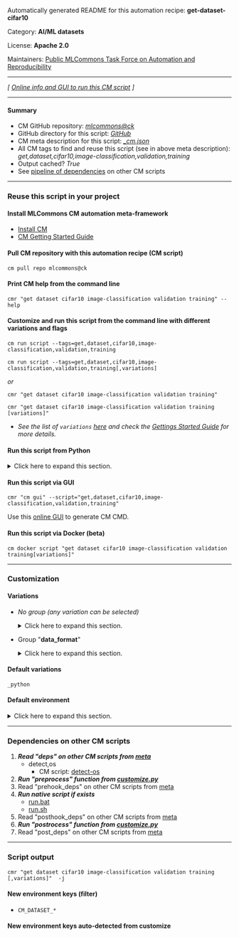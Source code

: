 Automatically generated README for this automation recipe: **get-dataset-cifar10**

Category: **AI/ML datasets**

License: **Apache 2.0**

Maintainers: [Public MLCommons Task Force on Automation and Reproducibility](https://github.com/mlcommons/ck/blob/master/docs/taskforce.md)

---
*[ [Online info and GUI to run this CM script](https://access.cknowledge.org/playground/?action=scripts&name=get-dataset-cifar10,2f0c0bb3663b4ed7) ]*

---
#### Summary

* CM GitHub repository: *[mlcommons@ck](https://github.com/mlcommons/ck/tree/dev/cm-mlops)*
* GitHub directory for this script: *[GitHub](https://github.com/mlcommons/ck/tree/dev/cm-mlops/script/get-dataset-cifar10)*
* CM meta description for this script: *[_cm.json](_cm.json)*
* All CM tags to find and reuse this script (see in above meta description): *get,dataset,cifar10,image-classification,validation,training*
* Output cached? *True*
* See [pipeline of dependencies](#dependencies-on-other-cm-scripts) on other CM scripts


---
### Reuse this script in your project

#### Install MLCommons CM automation meta-framework

* [Install CM](https://access.cknowledge.org/playground/?action=install)
* [CM Getting Started Guide](https://github.com/mlcommons/ck/blob/master/docs/getting-started.md)

#### Pull CM repository with this automation recipe (CM script)

```cm pull repo mlcommons@ck```

#### Print CM help from the command line

````cmr "get dataset cifar10 image-classification validation training" --help````

#### Customize and run this script from the command line with different variations and flags

`cm run script --tags=get,dataset,cifar10,image-classification,validation,training`

`cm run script --tags=get,dataset,cifar10,image-classification,validation,training[,variations] `

*or*

`cmr "get dataset cifar10 image-classification validation training"`

`cmr "get dataset cifar10 image-classification validation training [variations]" `


* *See the list of `variations` [here](#variations) and check the [Gettings Started Guide](https://github.com/mlcommons/ck/blob/dev/docs/getting-started.md) for more details.*

#### Run this script from Python

<details>
<summary>Click here to expand this section.</summary>

```python

import cmind

r = cmind.access({'action':'run'
                  'automation':'script',
                  'tags':'get,dataset,cifar10,image-classification,validation,training'
                  'out':'con',
                  ...
                  (other input keys for this script)
                  ...
                 })

if r['return']>0:
    print (r['error'])

```

</details>


#### Run this script via GUI

```cmr "cm gui" --script="get,dataset,cifar10,image-classification,validation,training"```

Use this [online GUI](https://cKnowledge.org/cm-gui/?tags=get,dataset,cifar10,image-classification,validation,training) to generate CM CMD.

#### Run this script via Docker (beta)

`cm docker script "get dataset cifar10 image-classification validation training[variations]" `

___
### Customization


#### Variations

  * *No group (any variation can be selected)*
    <details>
    <summary>Click here to expand this section.</summary>

    * `_tiny`
      - Environment variables:
        - *CM_DATASET_CONVERT_TO_TINYMLPERF*: `yes`
      - Workflow:
        1. ***Read "deps" on other CM scripts***
           * get,python3
             * CM names: `--adr.['python', 'python3']...`
             - CM script: [get-python3](https://github.com/mlcommons/ck/tree/master/cm-mlops/script/get-python3)
           * get,tinymlperf,src
             - CM script: [get-mlperf-tiny-src](https://github.com/mlcommons/ck/tree/master/cm-mlops/script/get-mlperf-tiny-src)
           * get,src,eembc,energy-runner
             - CM script: [get-mlperf-tiny-eembc-energy-runner-src](https://github.com/mlcommons/ck/tree/master/cm-mlops/script/get-mlperf-tiny-eembc-energy-runner-src)

    </details>


  * Group "**data_format**"
    <details>
    <summary>Click here to expand this section.</summary>

    * **`_python`** (default)
      - Environment variables:
        - *CM_DATASET*: `CIFAR10`
        - *CM_DATASET_FILENAME*: `cifar-10-python.tar.gz`
        - *CM_DATASET_FILENAME1*: `cifar-10-python.tar`
        - *CM_DATASET_CIFAR10*: `https://www.cs.toronto.edu/~kriz/cifar-10-python.tar.gz`
      - Workflow:

    </details>


#### Default variations

`_python`
#### Default environment

<details>
<summary>Click here to expand this section.</summary>

These keys can be updated via `--env.KEY=VALUE` or `env` dictionary in `@input.json` or using script flags.


</details>

___
### Dependencies on other CM scripts


  1. ***Read "deps" on other CM scripts from [meta](https://github.com/mlcommons/ck/tree/dev/cm-mlops/script/get-dataset-cifar10/_cm.json)***
     * detect,os
       - CM script: [detect-os](https://github.com/mlcommons/ck/tree/master/cm-mlops/script/detect-os)
  1. ***Run "preprocess" function from [customize.py](https://github.com/mlcommons/ck/tree/dev/cm-mlops/script/get-dataset-cifar10/customize.py)***
  1. Read "prehook_deps" on other CM scripts from [meta](https://github.com/mlcommons/ck/tree/dev/cm-mlops/script/get-dataset-cifar10/_cm.json)
  1. ***Run native script if exists***
     * [run.bat](https://github.com/mlcommons/ck/tree/dev/cm-mlops/script/get-dataset-cifar10/run.bat)
     * [run.sh](https://github.com/mlcommons/ck/tree/dev/cm-mlops/script/get-dataset-cifar10/run.sh)
  1. Read "posthook_deps" on other CM scripts from [meta](https://github.com/mlcommons/ck/tree/dev/cm-mlops/script/get-dataset-cifar10/_cm.json)
  1. ***Run "postrocess" function from [customize.py](https://github.com/mlcommons/ck/tree/dev/cm-mlops/script/get-dataset-cifar10/customize.py)***
  1. Read "post_deps" on other CM scripts from [meta](https://github.com/mlcommons/ck/tree/dev/cm-mlops/script/get-dataset-cifar10/_cm.json)

___
### Script output
`cmr "get dataset cifar10 image-classification validation training [,variations]"  -j`
#### New environment keys (filter)

* `CM_DATASET_*`
#### New environment keys auto-detected from customize
